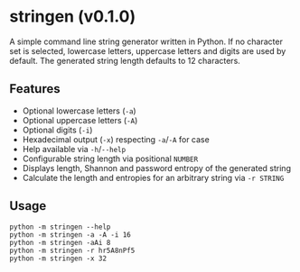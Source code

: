 # stringen (v0.1.0)

A simple command line string generator written in Python. If no character set
is selected, lowercase letters, uppercase letters and digits are used by
default. The generated string length defaults to 12 characters.

## Features

- Optional lowercase letters (`-a`)
- Optional uppercase letters (`-A`)
- Optional digits (`-i`)
- Hexadecimal output (`-x`) respecting `-a`/`-A` for case
- Help available via `-h`/`--help`
- Configurable string length via positional `NUMBER`
- Displays length, Shannon and password entropy of the generated string
- Calculate the length and entropies for an arbitrary string via `-r STRING`

## Usage

```shell
python -m stringen --help
python -m stringen -a -A -i 16
python -m stringen -aAi 8
python -m stringen -r hr5A8nPf5
python -m stringen -x 32
```
